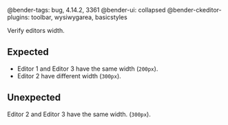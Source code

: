 @bender-tags: bug, 4.14.2, 3361
@bender-ui: collapsed
@bender-ckeditor-plugins: toolbar, wysiwygarea, basicstyles

Verify editors width.

## Expected

* Editor 1 and Editor 3 have the same width (`200px`).
* Editor 2 have different width (`300px`).

## Unexpected

Editor 2 and Editor 3 have the same width. (`300px`).
